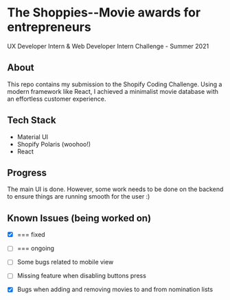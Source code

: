 # The Shoppies--Movie awards for entrepreneurs
 UX Developer Intern & Web Developer Intern Challenge - Summer 2021

## About

This repo contains my submission to the Shopify Coding Challenge. Using a modern framework like React, I achieved a minimalist movie database with an effortless customer experience. 

## Tech Stack 

- Material UI 
- Shopify Polaris (woohoo!) 
- React

## Progress

The main UI is done. However, some work needs to be done on the backend to ensure things are running smooth for the user :) 


## Known Issues (being worked on) 

- [x] === fixed

- [ ] === ongoing 

- [ ] Some bugs related to mobile view

- [ ] Missing feature when disabling buttons press

- [x] Bugs when adding and removing movies to and from nomination lists 

